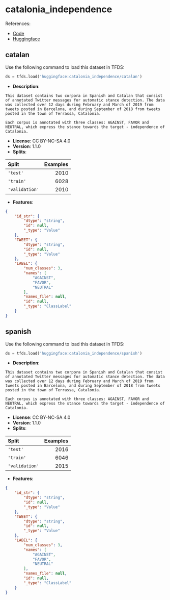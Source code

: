 # catalonia_independence

References:

*   [Code](https://github.com/huggingface/datasets/blob/master/datasets/catalonia_independence)
*   [Huggingface](https://huggingface.co/datasets/catalonia_independence)


## catalan


Use the following command to load this dataset in TFDS:

```python
ds = tfds.load('huggingface:catalonia_independence/catalan')
```

*   **Description**:

```
This dataset contains two corpora in Spanish and Catalan that consist of annotated Twitter messages for automatic stance detection. The data was collected over 12 days during February and March of 2019 from tweets posted in Barcelona, and during September of 2018 from tweets posted in the town of Terrassa, Catalonia.

Each corpus is annotated with three classes: AGAINST, FAVOR and NEUTRAL, which express the stance towards the target - independence of Catalonia.
```

*   **License**: CC BY-NC-SA 4.0
*   **Version**: 1.1.0
*   **Splits**:

Split  | Examples
:----- | -------:
`'test'` | 2010
`'train'` | 6028
`'validation'` | 2010

*   **Features**:

```json
{
    "id_str": {
        "dtype": "string",
        "id": null,
        "_type": "Value"
    },
    "TWEET": {
        "dtype": "string",
        "id": null,
        "_type": "Value"
    },
    "LABEL": {
        "num_classes": 3,
        "names": [
            "AGAINST",
            "FAVOR",
            "NEUTRAL"
        ],
        "names_file": null,
        "id": null,
        "_type": "ClassLabel"
    }
}
```



## spanish


Use the following command to load this dataset in TFDS:

```python
ds = tfds.load('huggingface:catalonia_independence/spanish')
```

*   **Description**:

```
This dataset contains two corpora in Spanish and Catalan that consist of annotated Twitter messages for automatic stance detection. The data was collected over 12 days during February and March of 2019 from tweets posted in Barcelona, and during September of 2018 from tweets posted in the town of Terrassa, Catalonia.

Each corpus is annotated with three classes: AGAINST, FAVOR and NEUTRAL, which express the stance towards the target - independence of Catalonia.
```

*   **License**: CC BY-NC-SA 4.0
*   **Version**: 1.1.0
*   **Splits**:

Split  | Examples
:----- | -------:
`'test'` | 2016
`'train'` | 6046
`'validation'` | 2015

*   **Features**:

```json
{
    "id_str": {
        "dtype": "string",
        "id": null,
        "_type": "Value"
    },
    "TWEET": {
        "dtype": "string",
        "id": null,
        "_type": "Value"
    },
    "LABEL": {
        "num_classes": 3,
        "names": [
            "AGAINST",
            "FAVOR",
            "NEUTRAL"
        ],
        "names_file": null,
        "id": null,
        "_type": "ClassLabel"
    }
}
```


